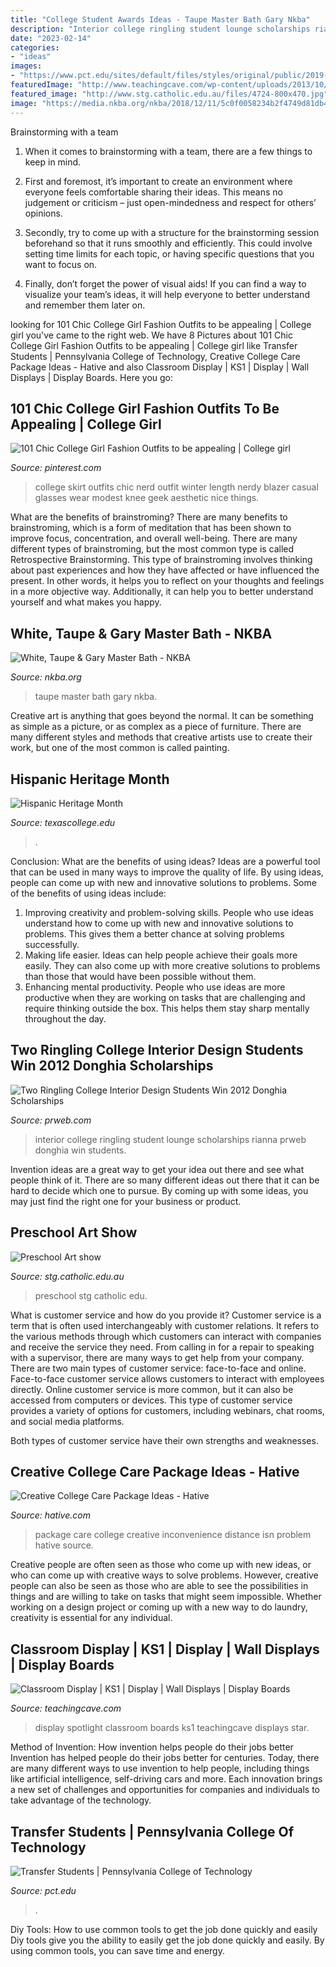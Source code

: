 ```yaml
---
title: "College Student Awards Ideas - Taupe Master Bath Gary Nkba"
description: "Interior college ringling student lounge scholarships rianna prweb donghia win students"
date: "2023-02-14"
categories:
- "ideas"
images:
- "https://www.pct.edu/sites/default/files/styles/original/public/2019-10/19_061819_50019_0.jpg?itok=rUoexZVV"
featuredImage: "http://www.teachingcave.com/wp-content/uploads/2013/10/Star.jpg"
featured_image: "http://www.stg.catholic.edu.au/files/4724-800x470.jpg"
image: "https://media.nkba.org/nkba/2018/12/11/5c0f0058234b2f4749d81db4/white-taupe-and-gary-master-bath-by-project-kitchen-and-bath-1920x1920.jpg"
---
```



Brainstorming with a team
1. When it comes to brainstorming with a team, there are a few things to keep in mind.
2. First and foremost, it’s important to create an environment where everyone feels comfortable sharing their ideas. This means no judgement or criticism – just open-mindedness and respect for others’ opinions.

3. Secondly, try to come up with a structure for the brainstorming session beforehand so that it runs smoothly and efficiently. This could involve setting time limits for each topic, or having specific questions that you want to focus on.

4. Finally, don’t forget the power of visual aids! If you can find a way to visualize your team’s ideas, it will help everyone to better understand and remember them later on.

	

		
looking for 101 Chic College Girl Fashion Outfits to be appealing | College girl you've came to the right web. We have 8 Pictures about 101 Chic College Girl Fashion Outfits to be appealing | College girl like Transfer Students | Pennsylvania College of Technology, Creative College Care Package Ideas - Hative and also Classroom Display | KS1 | Display | Wall Displays | Display Boards. Here you go:
		
    
## 101 Chic College Girl Fashion Outfits To Be Appealing | College Girl

<img loading=lazy src="https://i.pinimg.com/736x/a2/a6/17/a2a6171a18e62176cba8258945f2cf19--outfits-for-girls-nerd-outfits.jpg" onerror="this.onerror=null;this.src='https://tse4.mm.bing.net/th?id=OIP.OC6kOUuUaSJQHFsQrYe3rgHaLJ&amp;pid=15.1';" alt="101 Chic College Girl Fashion Outfits to be appealing | College girl">

_Source: pinterest.com_

>college skirt outfits chic nerd outfit winter length nerdy blazer casual glasses wear modest knee geek aesthetic nice things. 

	

What are the benefits of brainstroming?
There are many benefits to brainstroming, which is a form of meditation that has been shown to improve focus, concentration, and overall well-being. There are many different types of brainstroming, but the most common type is called Retrospective Brainstorming. This type of brainstroming involves thinking about past experiences and how they have affected or have influenced the present. In other words, it helps you to reflect on your thoughts and feelings in a more objective way. Additionally, it can help you to better understand yourself and what makes you happy.

    
## White, Taupe &amp; Gary Master Bath - NKBA

<img loading=lazy src="https://media.nkba.org/nkba/2018/12/11/5c0f0058234b2f4749d81db4/white-taupe-and-gary-master-bath-by-project-kitchen-and-bath-1920x1920.jpg" onerror="this.onerror=null;this.src='https://tse3.mm.bing.net/th?id=OIP.ftl44CXLWoaR3A0yzJL9DAHaLH&amp;pid=15.1';" alt="White, Taupe &amp; Gary Master Bath - NKBA">

_Source: nkba.org_

>taupe master bath gary nkba. 

	

Creative art is anything that goes beyond the normal. It can be something as simple as a picture, or as complex as a piece of furniture. There are many different styles and methods that creative artists use to create their work, but one of the most common is called painting.

    
## Hispanic Heritage Month

<img loading=lazy src="https://www.texascollege.edu/uploads/blog/5fc39fd1887db432c25ad93881c50b261919d955.jpg" onerror="this.onerror=null;this.src='https://tse2.mm.bing.net/th?id=OIP.P42X5YA7QkY346TWSX25rQHaFk&amp;pid=15.1';" alt="Hispanic Heritage Month">

_Source: texascollege.edu_

>. 

	

Conclusion: What are the benefits of using ideas?
Ideas are a powerful tool that can be used in many ways to improve the quality of life. By using ideas, people can come up with new and innovative solutions to problems. Some of the benefits of using ideas include: 
1) Improving creativity and problem-solving skills. People who use ideas understand how to come up with new and innovative solutions to problems. This gives them a better chance at solving problems successfully. 
2) Making life easier. Ideas can help people achieve their goals more easily. They can also come up with more creative solutions to problems than those that would have been possible without them. 
3) Enhancing mental productivity. People who use ideas are more productive when they are working on tasks that are challenging and require thinking outside the box. This helps them stay sharp mentally throughout the day.

    
## Two Ringling College Interior Design Students Win 2012 Donghia Scholarships

<img loading=lazy src="http://ww1.prweb.com/prfiles/2012/07/27/9742620/Rianna_loungeSilhouettes.jpg" onerror="this.onerror=null;this.src='https://tse1.mm.bing.net/th?id=OIP.QHynjOWqgs8fP3sXJRyCFQHaFj&amp;pid=15.1';" alt="Two Ringling College Interior Design Students Win 2012 Donghia Scholarships">

_Source: prweb.com_

>interior college ringling student lounge scholarships rianna prweb donghia win students. 

	

Invention ideas are a great way to get your idea out there and see what people think of it. There are so many different ideas out there that it can be hard to decide which one to pursue. By coming up with some ideas, you may just find the right one for your business or product.

    
## Preschool Art Show

<img loading=lazy src="http://www.stg.catholic.edu.au/files/4724-800x470.jpg" onerror="this.onerror=null;this.src='https://tse1.mm.bing.net/th?id=OIP.I0tZTnTAYlX5zl-BM4J_OAHaEW&amp;pid=15.1';" alt="Preschool Art show">

_Source: stg.catholic.edu.au_

>preschool stg catholic edu. 

	

What is customer service and how do you provide it?
Customer service is a term that is often used interchangeably with customer relations. It refers to the various methods through which customers can interact with companies and receive the service they need. From calling in for a repair to speaking with a supervisor, there are many ways to get help from your company.
There are two main types of customer service: face-to-face and online. Face-to-face customer service allows customers to interact with employees directly. Online customer service is more common, but it can also be accessed from computers or devices. This type of customer service provides a variety of options for customers, including webinars, chat rooms, and social media platforms.

Both types of customer service have their own strengths and weaknesses.

    
## Creative College Care Package Ideas - Hative

<img loading=lazy src="https://hative.com/wp-content/uploads/2015/01/college-care-package-ideas/2-creative-college-care-package-ideas.jpg" onerror="this.onerror=null;this.src='https://tse3.mm.bing.net/th?id=OIP.iwiw7hTsYG6HX01sOKooXAHaJ4&amp;pid=15.1';" alt="Creative College Care Package Ideas - Hative">

_Source: hative.com_

>package care college creative inconvenience distance isn problem hative source. 

	

Creative people are often seen as those who come up with new ideas, or who can come up with creative ways to solve problems. However, creative people can also be seen as those who are able to see the possibilities in things and are willing to take on tasks that might seem impossible. Whether working on a design project or coming up with a new way to do laundry, creativity is essential for any individual.

    
## Classroom Display | KS1 | Display | Wall Displays | Display Boards

<img loading=lazy src="http://www.teachingcave.com/wp-content/uploads/2013/10/Star.jpg" onerror="this.onerror=null;this.src='https://tse3.mm.bing.net/th?id=OIP.JSM7LuKsOx9R3LmZ2Li0awHaJ4&amp;pid=15.1';" alt="Classroom Display | KS1 | Display | Wall Displays | Display Boards">

_Source: teachingcave.com_

>display spotlight classroom boards ks1 teachingcave displays star. 

	

Method of Invention: How invention helps people do their jobs better
Invention has helped people do their jobs better for centuries. Today, there are many different ways to use invention to help people, including things like artificial intelligence, self-driving cars and more. Each innovation brings a new set of challenges and opportunities for companies and individuals to take advantage of the technology.

    
## Transfer Students | Pennsylvania College Of Technology

<img loading=lazy src="https://www.pct.edu/sites/default/files/styles/original/public/2019-10/19_061819_50019_0.jpg?itok=rUoexZVV" onerror="this.onerror=null;this.src='https://tse4.mm.bing.net/th?id=OIP.JJ9ykXKGbeJJKUOB2OrAsgHaE8&amp;pid=15.1';" alt="Transfer Students | Pennsylvania College of Technology">

_Source: pct.edu_

>. 

	

Diy Tools: How to use common tools to get the job done quickly and easily
Diy tools give you the ability to easily get the job done quickly and easily. By using common tools, you can save time and energy.

